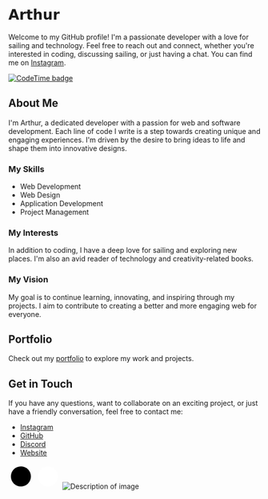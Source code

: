 # 𝗔𝗿𝘁𝗵𝘂𝗿 

Welcome to my GitHub profile! I'm a passionate developer with a love for sailing and technology. Feel free to reach out and connect, whether you're interested in coding, discussing sailing, or just having a chat. You can find me on [Instagram](https://www.instagram.com/arthur.pbty/).

[![CodeTime badge](https://img.shields.io/endpoint?style=social&url=https%3A%2F%2Fapi.codetime.dev%2Fshield%3Fid%3D21928%26project%3D%26in%3D0)](https://codetime.dev)

## About Me

I'm Arthur, a dedicated developer with a passion for web and software development. Each line of code I write is a step towards creating unique and engaging experiences. I'm driven by the desire to bring ideas to life and shape them into innovative designs.

### My Skills

- Web Development
- Web Design
- Application Development
- Project Management

### My Interests

In addition to coding, I have a deep love for sailing and exploring new places. I'm also an avid reader of technology and creativity-related books.

### My Vision

My goal is to continue learning, innovating, and inspiring through my projects. I aim to contribute to creating a better and more engaging web for everyone.

## Portfolio

Check out my [portfolio](https://github.com/Tutur33/portfolio) to explore my work and projects.

## Get in Touch

If you have any questions, want to collaborate on an exciting project, or just have a friendly conversation, feel free to contact me:

- [Instagram](https://www.instagram.com/arthur.pbty/)
- [GitHub](https://github.com/Tutur33)
- [Discord](https://discord.gg/HxgaA44CPh)
- [Website](http://tuturp33.000webhostapp.com)


<picture>
    <source media="(prefers-color-scheme: dark)">
        <svg xmlns="http://www.w3.org/2000/svg" width="50" height="50">
            <circle cx="25" cy="25" r="20" fill="black" />
        </svg>
    </source>
    <source media="(prefers-color-scheme: light)">
        <svg xmlns="http://www.w3.org/2000/svg" width="50" height="50">
            <circle cx="25" cy="25" r="20" fill="white" />
        </svg>
    </source>
    <img src="default-theme.svg" alt="Description of image">
</picture>
